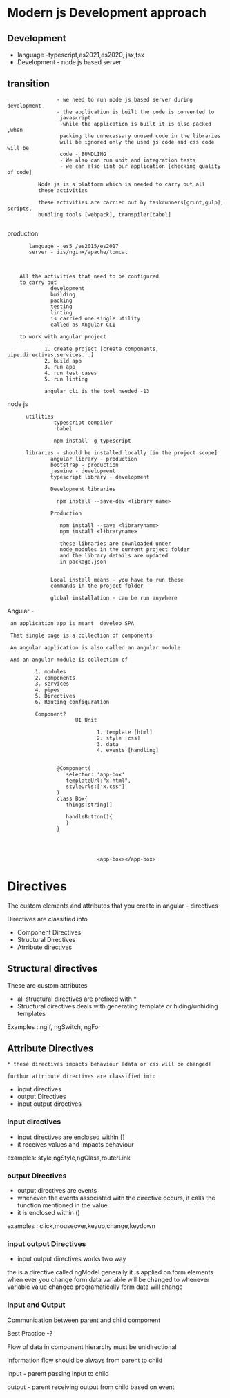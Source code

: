 
# Modern js Development approach

 ## Development
  
* language -typescript,es2021,es2020, jsx,tsx
* Development - node js based server
		   
 ##   transition
 ```
	             - we need to run node js based server during development
				 - the application is built the code is converted to 
				  javascript
				  -while the application is built it is also packed ,when
				  packing the unnecassary unused code in the libraries 
				  will be ignored only the used js code and css code will be
				  code - BUNDLING
				  - We also can run unit and integration tests
				  - we can also lint our application [checking quality of code]
				  
		   Node js is a platform which is needed to carry out all 
		   these activities
		   
		   these activities are carried out by taskrunners[grunt,gulp], scripts,
		   bundling tools [webpack], transpiler[babel]
		   
```
		 
		 
   production
   
           language - es5 /es2015/es2017
		   server - iis/nginx/apache/tomcat
		   
		   
		   
		All the activities that need to be configured
		to carry out 
		          development
				  building
				  packing
				  testing
				  linting
				  is carried one single utility
				  called as Angular CLI
				  
		to work with angular project
		
		        1. create project [create components, pipe,directives,services...]
				2. build app
				3. run app
				4. run test cases
				5. run linting
				
				angular cli is the tool needed -13
				  

 node js
 
          utilities
		           typescript compiler
		            babel
		  
		           npm install -g typescript 
				   
		  libraries - should be installed locally [in the project scope]
		          angular library - production
				  bootstrap - production
				  jasmine - development
				  typescript library - development
				  
				  Development libraries
				  
				    npm install --save-dev <library name>
				  
				  Production
				  
				     npm install --save <libraryname>
					 npm install <libraryname>
					 
					 these libraries are downloaded under
					 node_modules in the current project folder
					 and the library details are updated
					 in package.json
					 
					 
				  Local install means - you have to run these
				  commands in the project folder
				  
				  global installation - can be run anywhere
				  
Angular -
     
	 an application app is meant  develop SPA
	 
	 That single page is a collection of components
	 
	 An angular application is also called an angular module
	 
	 And an angular module is collection of 
	 
	         1. modules
			 2. components
			 3. services
			 4. pipes
			 5. Directives
			 6. Routing configuration
			 
			 Component?
			              UI Unit
						  
						         1. template [html]
								 2. style [css]
								 3. data
								 4. events [handling]
								 
					
					@Component(
					   selector: 'app-box'
					   templateUrl:"x.html",
					   styleUrls:['x.css"]
					)
					class Box{
					   things:string[]
					   
					   handleButton(){
					   }
					}
								 
								 
								 
								 
								 <app-box></app-box>

# Directives
   
   The custom elements and attributes that you create in angular  - directives

   Directives are classified into 

   * Component Directives
   * Structural Directives
   * Atrribute directives

## Structural directives
 
   These are custom attributes

   * all structural directives are prefixed with *
   * Structural directives deals with generating template or hiding/unhiding templates

   Examples : ngIf, ngSwitch, ngFor

## Attribute Directives 

    * these directives impacts behaviour [data or css will be changed]

    furthur attribute directives are classified into 

* input directives
* output Directives
* input output directives
### input directives

* input directives are enclosed within [] 
* it receives values and impacts behaviour 

examples: style,ngStyle,ngClass,routerLink

### output Directives
* output directives are events 
* wheneven the events associated with the directive occurs, it calls the function mentioned in the value 
* it is enclosed within ()

examples : click,mouseover,keyup,change,keydown

### input output Directives
* input output directives works two way

the is a directive called ngModel generally
it is applied on form elements
when ever you change form data variable will be changed to
whenever variable value changed programatically form data will change

### Input and Output


Communication between parent and child component


Best Practice -? 
   
   Flow of data in component hierarchy must be unidirectional
   
   information flow should be always from parent to child
   
   
   Input  - parent passing input to child
   
   output - parent receiving output from child based on event